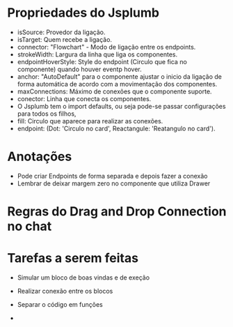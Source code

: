 # Propriedades do Jsplumb

* isSource: Provedor da ligação.
* isTarget: Quem recebe a ligação.
* connector: "Flowchart" - Modo de ligação entre os endpoints.
* strokeWidth: Largura da linha que liga os componentes.
* endpointHoverStyle: Style do endpoint (Circulo que fica no componente) quando houver eventp hover.
* anchor: "AutoDefault" para o componente ajustar o inicio da ligação de forma automática de acordo com a movimentação dos componentes.
* maxConnections: Máximo de conexões que o componente suporte.
* conector: Linha que conecta os componentes.
* O Jsplumb tem o import defaults, ou seja pode-se passar configurações para todos os filhos, 
* fill: Circulo que aparece para realizar as conexões.
* endpoint: (Dot: 'Circulo no card', Reactangule: 'Reatangulo no card').

# Anotações

* Pode criar Endpoints de forma separada e depois fazer a conexão
* Lembrar de deixar margem zero no componente que utiliza Drawer

# Regras do Drag and Drop Connection no chat

# Tarefas a serem feitas

* Simular um bloco de boas vindas e de exeção
* Realizar conexão entre os blocos
* Separar o código em funções

* 
